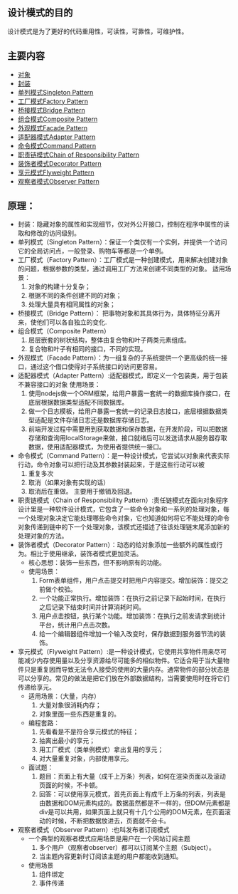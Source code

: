 ## 设计模式的目的

设计模式是为了更好的代码重用性，可读性，可靠性，可维护性。

## 主要内容

- [对象](https://github.com/lhalou/JS-Design-Mode/blob/master/%E5%AF%B9%E8%B1%A1.js)
- [封装](https://github.com/lhalou/JS-Design-Mode/blob/master/%E5%B0%81%E8%A3%85.js)
- [单列模式Singleton Pattern](https://github.com/lhalou/JS-Design-Mode/tree/master/%E5%8D%95%E5%88%97%E6%A8%A1%E5%BC%8F)
- [工厂模式Factory Pattern](https://github.com/lhalou/JS-Design-Mode/tree/master/Factory-Pattern)
- [桥接模式Bridge Pattern](https://github.com/lhalou/JS-Design-Mode/tree/master/Bridge-Pattern)
- [组合模式Composite Pattern](https://github.com/lhalou/JS-Design-Mode/blob/master/Composite-Pattern.js)
- [外观模式Facade Pattern](https://github.com/lhalou/JS-Design-Mode/tree/master/Factory-Pattern)
- [适配器模式Adapter Pattern](https://github.com/lhalou/JS-Design-Mode/blob/master/Adapter-Pattern.js)
- [命令模式Command Pattern](https://github.com/lhalou/JS-Design-Mode/blob/master/Command-Pattern.js)
- [职责链模式Chain of Responsibility Pattern](https://github.com/lhalou/JS-Design-Mode/blob/master/%E8%81%8C%E8%B4%A3%E9%93%BE%E6%A8%A1%E5%BC%8F.js)
- [装饰者模式Decorator Pattern](https://github.com/lhalou/JS-Design-Mode/tree/master/Decorator-Pattern)
- [享元模式Flyweight Pattern](https://github.com/lhalou/JS-Design-Mode/blob/master/Flyweight-Pattern.js)
- [观察者模式Observer Pattern](https://github.com/lhalou/JS-Design-Mode/blob/master/Observer-Pattern.js)

## 原理：

- 封装：隐藏对象的属性和实现细节，仅对外公开接口，控制在程序中属性的读取和修改的访问级别。
- 单列模式（Singleton Pattern）：保证一个类仅有一个实例，并提供一个访问它的全局访问点，一般登录、购物车等都是一个单例。
- 工厂模式（Factory Pattern）：工厂模式是一种创建模式，用来解决创建对象的问题，根据参数的类型，通过调用工厂方法来创建不同类型的对象。
  适用场景：
  1. 对象的构建十分复杂；
  2. 根据不同的条件创建不同的对象；
  3. 处理大量具有相同属性的对象；
- 桥接模式（Bridge Pattern）：
把事物对象和其具体行为，具体特征分离开来，使他们可以各自独立的变化.
- 组合模式（Composite Pattern）
  1. 层层嵌套的树状结构，整体由复合物和叶子两类元素组成。
  2. 复合物和叶子有相同的接口，不同的实现。
- 外观模式（Facade Pattern）：为一组复杂的子系统提供一个更高级的统一接口，通过这个借口使得对子系统接口的访问更容易。
- 适配器模式（Adapter Pattern）:适配器模式，即定义一个包装类，用于包装不兼容接口的对象
  使用场景：
  1. 使用nodejs做一个ORM框架，给用户暴露一套统一的数据库操作接口，在底层根据数据类型适配不同数据库。
  2. 做一个日志模板，给用户暴露一套统一的记录日志接口，底层根据数据类型适配是文件存储日志还是数据库存储日志。
  3. 前端开发过程中需要用到获取数据和保存数据，在开发阶段，可以把数据存储和查询用localStorage来做，接口就绪后可以发送请求从服务器存取数据，使用适配器模式，为使用者提供统一接口。
- 命令模式（Command Pattern）：是一种设计模式，它尝试以对象来代表实际行动，命令对象可以把行动及其参数封装起来，于是这些行动可以被
    1. 重复多次
    2. 取消（如果对象有实现的话）
    3. 取消后在重做。
    主要用于撤销及回退。
- 职责链模式（Chain of Responsibility Pattern）:责任链模式在面向对象程序设计里是一种软件设计模式，它包含了一些命令对象和一系列的处理对象，每一个处理对象决定它能处理哪些命令对象，它也知道如何将它不能处理的命令对象传递到链中的下一个处理对象，该模式还描述了往该处理链末尾添加新的处理对象的方法。
- 装饰者模式（Decorator Pattern）：动态的给对象添加一些额外的属性或行为。相比于使用继承，装饰者模式更加灵活。
  - 核心思想：装饰一些东西，但不影响原有的功能。
  - 使用场景：
    1. Form表单组件，用户点击提交时把用户内容提交。增加装饰：提交之前做个校验。
    2. 一个功能正常执行。增加装饰：在执行之前记录下起始时间，在执行之后记录下结束时间并计算消耗时间。
    3. 用户点击按钮，执行某个功能。增加装饰：在执行之前发请求到统计平台，统计用户点击次数。
    4. 给一个编辑器组件增加一个输入改变时，保存数据到服务器节流的装饰。
- 享元模式（Flyweight Pattern）:是一种设计模式，它使用共享物件用来尽可能减少内存使用量以及分享资源给尽可能多的相似物件。它适合用于当大量物件只是重复因而导致无法令人接受的使用的大量内存。通常物件的部分状态是可以分享的。常见的做法是把它们放在外部数据结构，当需要使用时在将它们传递给享元。
  - 适用场景：（大量，内存）
    1. 大量对象很消耗内存；
    2. 对象里面一些东西是重复的。
  - 编程套路：
    1. 先看看是不是符合享元模式的特征；
    2. 抽离出最小的享元；
    3. 用工厂模式（类单例模式）拿出复用的享元；
    4. 对大量重复对象，内部使用享元。
  - 面试题：
     1. 题目：页面上有大量（成千上万条）列表，如何在渲染页面以及滚动页面的时候，不卡顿。
     2. 回答：可以使用享元模式，首先页面上有成千上万条的列表，列表是由数据和DOM元素构成的。数据虽然都是不一样的，但DOM元素都是div是可以共用，如果页面上就只有十几个公用的DOM元素，在页面滚动的时候，不断把数据放进去，页面就不会卡。
- 观察者模式（Observer Pattern）:也叫发布者订阅模式
  - 一个典型的观察者模式应用场景是用户在一个网站订阅主题
    1. 多个用户（观察者observer）都可以订阅某个主题（Subject）。
    2. 当主题内容更新时订阅该主题的用户都能收到通知。
  - 使用场景
    1. 组件绑定
    2. 事件传递


